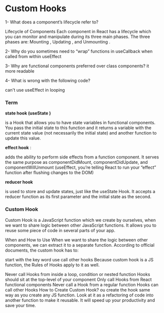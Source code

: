 # Custom Hooks

1- What does a component’s lifecycle refer to?

Lifecycle of Components Each component in React has a lifecycle which you can monitor and manipulate during its three main phases. The three phases are: Mounting , Updating , and Unmounting .

2- Why do you sometimes need to “wrap” functions in useCallback when called from within useEffect


3- Why are functional components preferred over class components?
  it more readable

4- What is wrong with the following code?

can't use useEffect in looping


### Term

**state hook (useState )**

is a Hook that allows you to have state variables in functional components. You pass the initial state to this function and it returns a variable with the current state value (not necessarily the initial state) and another function to update this value.


**effect hook** : 

adds the ability to perform side effects from a function component. It serves the same purpose as componentDidMount, componentDidUpdate, and componentWillUnmount 
(useEffect, you’re telling React to run your “effect” function after flushing changes to the DOM)

**reducer hook**

 is used to store and update states, just like the useState Hook. It accepts a reducer function as its first parameter and the initial state as the second.



 ### Custom Hook
 Custom Hook
  is a JavaScript function which we create by ourselves, when we want to share logic between other JavaScript functions. It allows you to reuse some piece of code in several parts of your app.

  When and How to Use
  When we want to share the logic between other components, we can extract it to a separate function. According to official documents, the custom hook has to:

  start with the key word use call other hooks
  Because custom hook is a JS function, the Rules of Hooks apply to it as well.
                                                                                                                                                            
Never call Hooks from inside a loop, condition or nested function
Hooks should sit at the top-level of your component
Only call Hooks from React functional components
Never call a Hook from a regular function
Hooks can call other Hooks
How to Create Custom Hook?
    ou create the hook same way as you create any JS function. Look at it as a refactoring of code into another function to make it reusable. It will speed up your productivity and save your time.
